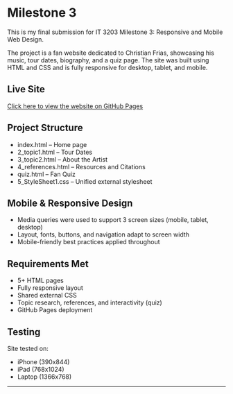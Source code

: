 # Milestone 3

This is my final submission for IT 3203 Milestone 3: Responsive and Mobile Web Design.

The project is a fan website dedicated to Christian Frias, showcasing his music, tour dates, biography, and a quiz page. The site was built using HTML and CSS and is fully responsive for desktop, tablet, and mobile.

## Live Site

[Click here to view the website on GitHub Pages](https://kkfg96.github.io/Milestone1/)

## Project Structure

- index.html – Home page
- 2_topic1.html – Tour Dates
- 3_topic2.html – About the Artist
- 4_references.html – Resources and Citations
- quiz.html – Fan Quiz
- 5_StyleSheet1.css – Unified external stylesheet

## Mobile & Responsive Design

- Media queries were used to support 3 screen sizes (mobile, tablet, desktop)
- Layout, fonts, buttons, and navigation adapt to screen width
- Mobile-friendly best practices applied throughout

## Requirements Met

- 5+ HTML pages
- Fully responsive layout
- Shared external CSS
- Topic research, references, and interactivity (quiz)
- GitHub Pages deployment

## Testing

Site tested on:
- iPhone (390x844)
- iPad (768x1024)
- Laptop (1366x768)
---

